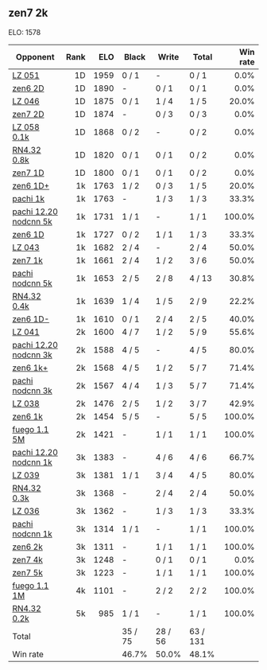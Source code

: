 ## zen7 2k ##

ELO: 1578

Opponent | Rank | ELO | Black | Write | Total | Win rate
---------|-----:|----:|-------|-------|-------|-------:
[LZ 051](LZ%20051.md) | 1D | 1959 | 0 / 1 | - | 0 / 1 | 0.0%
[zen6 2D](zen6%202D.md) | 1D | 1890 | - | 0 / 1 | 0 / 1 | 0.0%
[LZ 046](LZ%20046.md) | 1D | 1875 | 0 / 1 | 1 / 4 | 1 / 5 | 20.0%
[zen7 2D](zen7%202D.md) | 1D | 1874 | - | 0 / 3 | 0 / 3 | 0.0%
[LZ 058 0.1k](LZ%20058%200.1k.md) | 1D | 1868 | 0 / 2 | - | 0 / 2 | 0.0%
[RN4.32 0.8k](RN4.32%200.8k.md) | 1D | 1820 | 0 / 1 | 0 / 1 | 0 / 2 | 0.0%
[zen7 1D](zen7%201D.md) | 1D | 1800 | 0 / 1 | 0 / 1 | 0 / 2 | 0.0%
[zen6 1D+](zen6%201D+.md) | 1k | 1763 | 1 / 2 | 0 / 3 | 1 / 5 | 20.0%
[pachi 1k](pachi%201k.md) | 1k | 1763 | - | 1 / 3 | 1 / 3 | 33.3%
[pachi 12.20 nodcnn 5k](pachi%2012.20%20nodcnn%205k.md) | 1k | 1731 | 1 / 1 | - | 1 / 1 | 100.0%
[zen6 1D](zen6%201D.md) | 1k | 1727 | 0 / 2 | 1 / 1 | 1 / 3 | 33.3%
[LZ 043](LZ%20043.md) | 1k | 1682 | 2 / 4 | - | 2 / 4 | 50.0%
[zen7 1k](zen7%201k.md) | 1k | 1661 | 2 / 4 | 1 / 2 | 3 / 6 | 50.0%
[pachi nodcnn 5k](pachi%20nodcnn%205k.md) | 1k | 1653 | 2 / 5 | 2 / 8 | 4 / 13 | 30.8%
[RN4.32 0.4k](RN4.32%200.4k.md) | 1k | 1639 | 1 / 4 | 1 / 5 | 2 / 9 | 22.2%
[zen6 1D-](zen6%201D-.md) | 1k | 1610 | 0 / 1 | 2 / 4 | 2 / 5 | 40.0%
[LZ 041](LZ%20041.md) | 2k | 1600 | 4 / 7 | 1 / 2 | 5 / 9 | 55.6%
[pachi 12.20 nodcnn 3k](pachi%2012.20%20nodcnn%203k.md) | 2k | 1588 | 4 / 5 | - | 4 / 5 | 80.0%
[zen6 1k+](zen6%201k+.md) | 2k | 1568 | 4 / 5 | 1 / 2 | 5 / 7 | 71.4%
[pachi nodcnn 3k](pachi%20nodcnn%203k.md) | 2k | 1567 | 4 / 4 | 1 / 3 | 5 / 7 | 71.4%
[LZ 038](LZ%20038.md) | 2k | 1476 | 2 / 5 | 1 / 2 | 3 / 7 | 42.9%
[zen6 1k](zen6%201k.md) | 2k | 1454 | 5 / 5 | - | 5 / 5 | 100.0%
[fuego 1.1 5M](fuego%201.1%205M.md) | 2k | 1421 | - | 1 / 1 | 1 / 1 | 100.0%
[pachi 12.20 nodcnn 1k](pachi%2012.20%20nodcnn%201k.md) | 3k | 1383 | - | 4 / 6 | 4 / 6 | 66.7%
[LZ 039](LZ%20039.md) | 3k | 1381 | 1 / 1 | 3 / 4 | 4 / 5 | 80.0%
[RN4.32 0.3k](RN4.32%200.3k.md) | 3k | 1368 | - | 2 / 4 | 2 / 4 | 50.0%
[LZ 036](LZ%20036.md) | 3k | 1362 | - | 1 / 3 | 1 / 3 | 33.3%
[pachi nodcnn 1k](pachi%20nodcnn%201k.md) | 3k | 1314 | 1 / 1 | - | 1 / 1 | 100.0%
[zen6 2k](zen6%202k.md) | 3k | 1311 | - | 1 / 1 | 1 / 1 | 100.0%
[zen7 4k](zen7%204k.md) | 3k | 1248 | - | 0 / 1 | 0 / 1 | 0.0%
[zen7 5k](zen7%205k.md) | 3k | 1223 | - | 1 / 1 | 1 / 1 | 100.0%
[fuego 1.1 1M](fuego%201.1%201M.md) | 4k | 1101 | - | 2 / 2 | 2 / 2 | 100.0%
[RN4.32 0.2k](RN4.32%200.2k.md) | 5k | 985 | 1 / 1 | - | 1 / 1 | 100.0%
Total | | | 35 / 75 | 28 / 56 | 63 / 131 | 
Win rate| | | 46.7% | 50.0% | 48.1% | 

